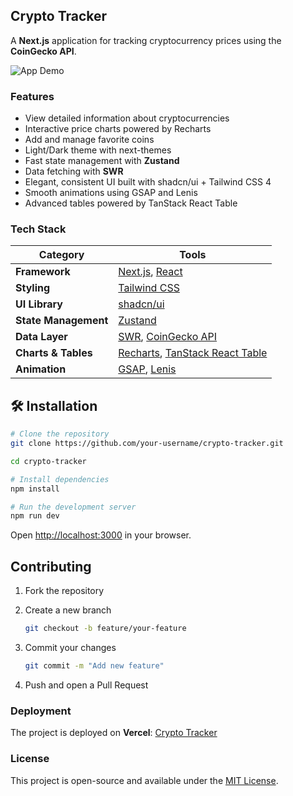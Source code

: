 ## Crypto Tracker

A **Next.js** application for tracking cryptocurrency prices using the **CoinGecko API**.

![App Demo](./public/demo.gif)

### Features

* View detailed information about cryptocurrencies
* Interactive price charts powered by Recharts
* Add and manage favorite coins
* Light/Dark theme with next-themes
* Fast state management with **Zustand**
* Data fetching with **SWR**
* Elegant, consistent UI built with shadcn/ui + Tailwind CSS 4
* Smooth animations using GSAP and Lenis
* Advanced tables powered by TanStack React Table

### Tech Stack

| Category             | Tools                                                                 |
| -------------------- | -------------------------------------------------------------------- |
| **Framework**         | [Next.js](https://github.com/vercel/next.js), [React](https://github.com/facebook/react) |
| **Styling**           | [Tailwind CSS](https://github.com/tailwindlabs/tailwindcss)          |
| **UI Library**        | [shadcn/ui](https://github.com/shadcn/ui)                            |
| **State Management**  | [Zustand](https://github.com/pmndrs/zustand)                         |
| **Data Layer**        | [SWR](https://github.com/vercel/swr), [CoinGecko API](https://www.coingecko.com/en/api) |
| **Charts & Tables**   | [Recharts](https://github.com/recharts/recharts), [TanStack React Table](https://github.com/TanStack/table) |
| **Animation**         | [GSAP](https://github.com/greensock/GSAP), [Lenis](https://github.com/studio-freight/lenis) |



## 🛠 Installation

```bash
# Clone the repository
git clone https://github.com/your-username/crypto-tracker.git

cd crypto-tracker

# Install dependencies
npm install

# Run the development server
npm run dev
```

Open [http://localhost:3000](http://localhost:3000) in your browser.

## Contributing

1. Fork the repository
2. Create a new branch

   ```bash
   git checkout -b feature/your-feature
   ```
3. Commit your changes

   ```bash
   git commit -m "Add new feature"
   ```
4. Push and open a Pull Request



### Deployment

The project is deployed on **Vercel**: [Crypto Tracker](https://traceum.vercel.app/)

### License

This project is open-source and available under the [MIT License](LICENCE).
